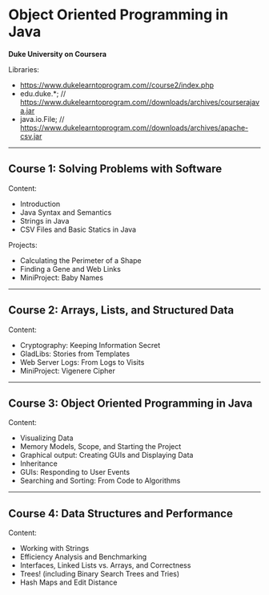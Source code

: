 # Object Oriented Programming in Java
**Duke University on Coursera**

Libraries:
- https://www.dukelearntoprogram.com//course2/index.php
- edu.duke.*; // https://www.dukelearntoprogram.com//downloads/archives/courserajava.jar
- java.io.File; // https://www.dukelearntoprogram.com//downloads/archives/apache-csv.jar

---
## Course 1: Solving Problems with Software

Content:
- Introduction  
- Java Syntax and Semantics
- Strings in Java
- CSV Files and Basic Statics in Java

Projects:
- Calculating the Perimeter of a Shape
- Finding a Gene and Web Links
- MiniProject: Baby Names
---
## Course 2: Arrays, Lists, and Structured Data

Content:
- Cryptography: Keeping Information Secret
- GladLibs: Stories from Templates
- Web Server Logs: From Logs to Visits
- MiniProject: Vigenere Cipher
---
## Course 3: Object Oriented Programming in Java

Content:
- Visualizing Data
- Memory Models, Scope, and Starting the Project
- Graphical output: Creating GUIs and Displaying Data
- Inheritance
- GUIs: Responding to User Events
- Searching and Sorting: From Code to Algorithms
---
## Course 4: Data Structures and Performance

Content:
- Working with Strings
- Efficiency Analysis and Benchmarking
- Interfaces, Linked Lists vs. Arrays, and Correctness
- Trees! (including Binary Search Trees and Tries)
- Hash Maps and Edit Distance
